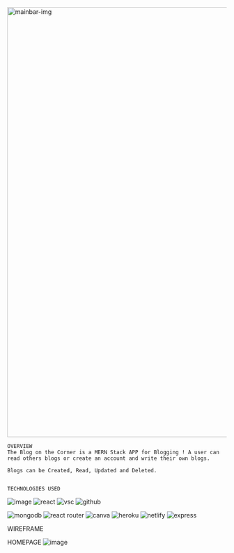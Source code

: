 <img width="989" alt="mainbar-img" src="https://user-images.githubusercontent.com/105741410/187331178-c62d3e32-c3a8-42c7-9924-23e5bde625d3.png">


    
    
    OVERVIEW
    The Blog on the Corner is a MERN Stack APP for Blogging ! A user can read others blogs or create an account and write their own blogs.
    
    Blogs can be Created, Read, Updated and Deleted.
    
    
    TECHNOLOGIES USED
    
![image](https://img.shields.io/badge/Node.js-339933?style=for-the-badge&logo=nodedotjs&logoColor=white)
![react](https://img.shields.io/badge/React-20232A?style=for-the-badge&logo=react&logoColor=61DAFB)
![vsc](https://img.shields.io/badge/Visual_Studio_Code-0078D4?style=for-the-badge&logo=visual%20studio%20code&logoColor=white)
 ![github](https://img.shields.io/badge/GitHub-100000?style=for-the-badge&logo=github&logoColor=white) 

 ![mongodb](https://img.shields.io/badge/MongoDB-4EA94B?style=for-the-badge&logo=mongodb&logoColor=white)
  ![react router](https://img.shields.io/badge/React_Router-CA4245?style=for-the-badge&logo=react-router&logoColor=white)
  ![canva](https://img.shields.io/badge/Canva-%2300C4CC.svg?&style=for-the-badge&logo=Canva&logoColor=white)
  ![heroku](https://img.shields.io/badge/Heroku-430098?style=for-the-badge&logo=heroku&logoColor=white)
  ![netlify](https://img.shields.io/badge/Netlify-00C7B7?style=for-the-badge&logo=netlify&logoColor=white)
   ![express](https://img.shields.io/badge/Express.js-000000?style=for-the-badge&logo=express&logoColor=white)
   
   WIREFRAME
   
   HOMEPAGE
   ![image](https://user-images.githubusercontent.com/105741410/187499698-48513117-18bc-4fe6-928c-669e201f1825.png)

